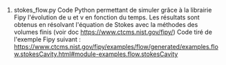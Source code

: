 1. stokes_flow.py
Code Python permettant de simuler grâce à la librairie Fipy l'évolution de u et v en fonction du temps. Les résultats sont obtenus en résolvant l'équation de Stokes avec la méthodes des volumes finis (voir doc https://www.ctcms.nist.gov/fipy/)
Code tiré de l'exemple Fipy suivant : https://www.ctcms.nist.gov/fipy/examples/flow/generated/examples.flow.stokesCavity.html#module-examples.flow.stokesCavity
